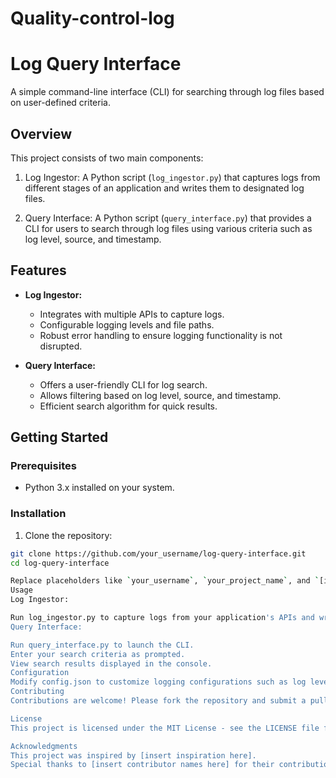 # Quality-control-log
# Log Query Interface

A simple command-line interface (CLI) for searching through log files based on user-defined criteria.

## Overview

This project consists of two main components:

1. Log Ingestor: A Python script (`log_ingestor.py`) that captures logs from different stages of an application and writes them to designated log files.

2. Query Interface: A Python script (`query_interface.py`) that provides a CLI for users to search through log files using various criteria such as log level, source, and timestamp.

## Features

- **Log Ingestor:**
  - Integrates with multiple APIs to capture logs.
  - Configurable logging levels and file paths.
  - Robust error handling to ensure logging functionality is not disrupted.

- **Query Interface:**
  - Offers a user-friendly CLI for log search.
  - Allows filtering based on log level, source, and timestamp.
  - Efficient search algorithm for quick results.

## Getting Started

### Prerequisites

- Python 3.x installed on your system.

### Installation

1. Clone the repository:

```bash
git clone https://github.com/your_username/log-query-interface.git
cd log-query-interface

Replace placeholders like `your_username`, `your_project_name`, and `[insert ... here]` with appropriate values relevant to your project. You can also customize and expand upon this template as needed to provide more detailed information about your project.
Usage
Log Ingestor:

Run log_ingestor.py to capture logs from your application's APIs and write them to log files.
Query Interface:

Run query_interface.py to launch the CLI.
Enter your search criteria as prompted.
View search results displayed in the console.
Configuration
Modify config.json to customize logging configurations such as log levels and file paths for the Log Ingestor.
Contributing
Contributions are welcome! Please fork the repository and submit a pull request.

License
This project is licensed under the MIT License - see the LICENSE file for details.

Acknowledgments
This project was inspired by [insert inspiration here].
Special thanks to [insert contributor names here] for their contributions.
